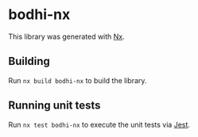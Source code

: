 # bodhi-nx

This library was generated with [Nx](https://nx.dev).

## Building

Run `nx build bodhi-nx` to build the library.

## Running unit tests

Run `nx test bodhi-nx` to execute the unit tests via [Jest](https://jestjs.io).
